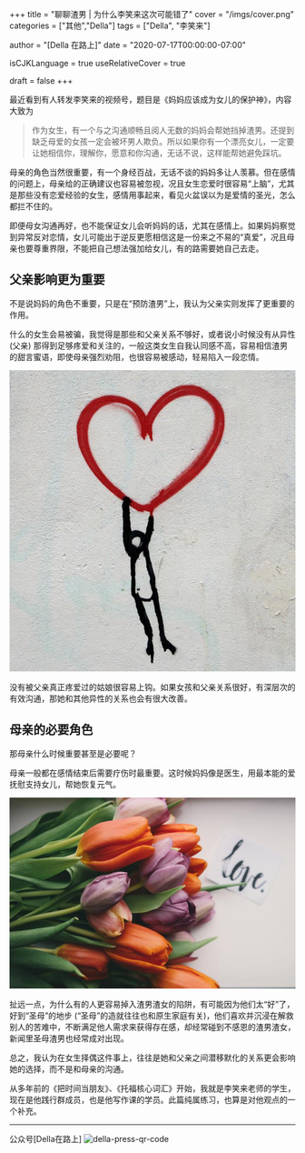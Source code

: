 +++
title = "聊聊渣男 | 为什么李笑来这次可能错了"
cover = "/imgs/cover.png"
categories = ["其他","Della"]
tags = ["Della", "李笑来"]

author = "[Della 在路上]"
date = "2020-07-17T00:00:00-07:00"

isCJKLanguage =  true
useRelativeCover = true

draft = false
+++

最近看到有人转发李笑来的视频号，题目是《妈妈应该成为女儿的保护神》，内容大致为

> 作为女生，有一个与之沟通顺畅且阅人无数的妈妈会帮她挡掉渣男。还提到缺乏母爱的女孩一定会被坏男人欺负。所以如果你有一个漂亮女儿，一定要让她相信你，理解你，愿意和你沟通，无话不说，这样能帮她避免踩坑。  

母亲的角色当然很重要，有一个身经百战，无话不谈的妈妈多让人羡慕。但在感情的问题上，母亲给的正确建议也容易被忽视，况且女生恋爱时很容易“上脑”，尤其是那些没有恋爱经验的女生，感情用事起来，看见火盆误以为是爱情的圣光，怎么都拦不住的。

即便母女沟通再好，也不能保证女儿会听妈妈的话，尤其在感情上。如果妈妈察觉到异常反对恋情，女儿可能出于逆反更愿相信这是一份来之不易的“真爱”，况且母亲也要尊重界限，不能把自己想法强加给女儿，有的路需要她自己去走。

## 父亲影响更为重要
不是说妈妈的角色不重要，只是在“预防渣男”上，我认为父亲实则发挥了更重要的作用。

什么的女生会易被骗，我觉得是那些和父亲关系不够好，或者说小时候没有从异性 (父亲) 那得到足够疼爱和关注的，一般这类女生自我认同感不高，容易相信渣男的甜言蜜语，即使母亲强烈劝阻，也很容易被感动，轻易陷入一段恋情。

![unsplash-nick-fewings](imgs/unsplash-nick-fewings.jpeg)

没有被父亲真正疼爱过的姑娘很容易上钩。如果女孩和父亲关系很好，有深层次的有效沟通，那她和其他异性的关系也会有很大改善。

## 母亲的必要角色
那母亲什么时候重要甚至是必要呢？

母亲一般都在感情结束后需要疗伤时最重要。这时候妈妈像是医生，用最本能的爱抚慰支持女儿，帮她恢复元气。

![unsplash-brigitte-tohm](imgs/unsplash-brigitte-tohm.jpeg)

扯远一点，为什么有的人更容易掉入渣男渣女的陷阱，有可能因为他们太“好”了，好到“圣母”的地步 (“圣母”的造就往往也和原生家庭有关)，他们喜欢并沉浸在解救别人的苦难中，不断满足他人需求来获得存在感，却经常碰到不感恩的渣男渣女，新闻里圣母渣男也经常成对出现。


总之，我认为在女生择偶这件事上，往往是她和父亲之间潜移默化的关系更会影响她的选择，而不是和母亲的沟通。

从多年前的《把时间当朋友》、《托福核心词汇》开始，我就是李笑来老师的学生，现在是他践行群成员，也是他写作课的学员。此篇纯属练习，也算是对他观点的一个补充。

---
公众号[Della在路上]
![della-press-qr-code](/imgs/della-press-qr-code-140x140.jpg)
